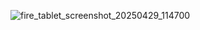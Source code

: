 ![fire_tablet_screenshot_20250429_114700](https://github.com/user-attachments/assets/f699d129-218f-45de-976b-f9c336cf73dd)
